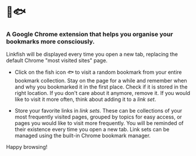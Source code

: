 # 🔗🐟
### A Google Chrome extension that helps you organise your bookmarks more consciously.

Linkfish will be displayed every time you open a new tab, replacing the default Chrome "most visited sites" page.

- Click on the fish icon 🐟 to visit a random bookmark from your entire bookmark collection. Stay on the page for a while and remember when and why you bookmarked it in the first place. Check if it is stored in the right location. If you don't care about it anymore, remove it. If you would like to visit it more often, think about adding it to a *link set*.

- Store your favorite links in *link sets*. These can be collections of your most frequently visited pages, grouped by topics for easy access, or pages you would like to visit more frequently. You will be reminded of their existence every time you open a new tab. Link sets can be managed using the built-in Chrome bookmark manager.

Happy browsing!

